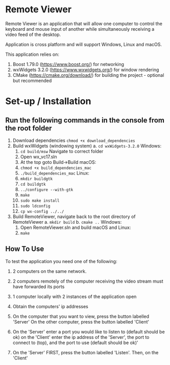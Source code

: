 Remote Viewer
=============

Remote Viewer is an application that will allow
one computer to control the keyboard and mouse input
of another while simultaneously receiving a video feed
of the desktop. 

Application is cross platform and will support Windows, Linux and macOS.

This application relies on:
  1. Boost 1.79.0 (https://www.boost.org/) for networking
  2. wxWidgets 3.2.0 (https://www.wxwidgets.org/) for window rendering
  3. CMake (https://cmake.org/download/) for building the project - optional but recommended 

# Set-up / Installation
## Run the following commands in the console from the root folder
1. Download dependencies `chmod +x download_dependencies`
2. Build wxWidgets (windowing system)
  a. `cd wxWidgets-3.2.0`
  Windows:
    1. `cd build/msw` Navigate to correct folder
    2. Open wx_vc17.sln
    3. At the top goto Build->Build
  macOS:
    1. `chmod +x build_dependencies_mac`
    2. `./build_dependencies_mac`
  Linux:
    1. `mkdir buildgtk`
    2. `cd buildgtk`
    3. `../configure --with-gtk`
    4. `make`
    5. `sudo make install`
    6. `sudo ldconfig`
    7. `cp wx-config ../../`
3. Build RemoteViewer, navigate back to the root directory of RemoteViewer
  a. `mkdir build`
  b. `cmake ..`
  Windows:
    1. Open RemoteViewer.sln and build
  macOS and Linux:
    1. `make`
    
## How To Use
To test the application you need one of the following:
  1. 2 computers on the same network.
  2. 2 computers remotely of the computer receiving the video stream must have forwarded its ports
  3. 1 computer locally with 2 instances of the application open
 
1. Obtain the computers' ip addresses 
2. On the computer that you want to view, press the button labelled 'Server'
   On the other computer, press the button labelled 'Client'
3. On the 'Server' enter a port you would like to listen to (default should be ok)
   on the 'Client' enter the ip address of the 'Server', the port to connect to (top), and the port to use (default should be ok)'
4. On the 'Server' FIRST, press the button labelled 'Listen'. Then, on the 'Client' 
